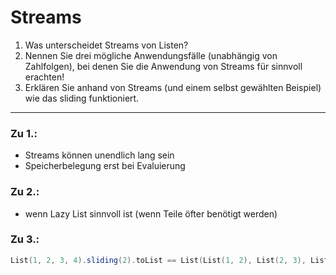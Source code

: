 # Streams
1. Was unterscheidet Streams von Listen?
2. Nennen Sie drei mögliche Anwendungsfälle (unabhängig von Zahlfolgen), bei denen Sie die Anwendung von Streams für sinnvoll erachten!
3. Erklären Sie anhand von Streams (und einem selbst gewählten Beispiel) wie das sliding funktioniert.
---
### Zu 1.:
- Streams können unendlich lang sein
- Speicherbelegung erst bei Evaluierung
### Zu 2.:
- wenn Lazy List sinnvoll ist (wenn Teile öfter benötigt werden)
### Zu 3.:
```scala
List(1, 2, 3, 4).sliding(2).toList == List(List(1, 2), List(2, 3), List(3, 4))
```
